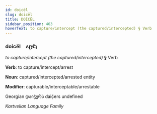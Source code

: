 ```yaml
---
id: doicël
slug: doicël
title: DOİCËL
sidebar_position: 463
hoverText: to capture/intercept (the captured/intercepted) § Verb
---
```


### doicël&emsp;<span kind="abugida">ʌɽɟꞇ͊ʇ</span>

*to capture/intercept (the captured/intercepted)* **§** Verb

**Verb**: to capture/intercept/arrest

**Noun**: captured/intercepted/arrested entity

**Modifier**: capturable/interceptable/arrestable

Georgian დაიჭერს daič̣ers undefined

*Kartvelian Language Family*